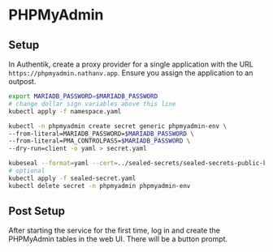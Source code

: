 # PHPMyAdmin

## Setup

In Authentik, create a proxy provider for a single application with the URL
`https://phpmyadmin.nathanv.app`. Ensure you assign the application to an outpost.

```bash
export MARIADB_PASSWORD=$MARIADB_PASSWORD
# change dollar sign variables above this line
kubectl apply -f namespace.yaml

kubectl -n phpmyadmin create secret generic phpmyadmin-env \
--from-literal=MARIADB_PASSWORD=$MARIADB_PASSWORD \
--from-literal=PMA_CONTROLPASS=$MARIADB_PASSWORD \
--dry-run=client -o yaml > secret.yaml

kubeseal --format=yaml --cert=../sealed-secrets/sealed-secrets-public-key.pem < secret.yaml > sealed-secret.yaml
# optional
kubectl apply -f sealed-secret.yaml
kubectl delete secret -n phpmyadmin phpmyadmin-env
```

## Post Setup

After starting the service for the first time, log in and create the PHPMyAdmin
tables in the web UI. There will be a button prompt.
